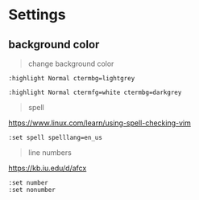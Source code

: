 # Settings

## background color

> change background color

```
:highlight Normal ctermbg=lightgrey

:highlight Normal ctermfg=white ctermbg=darkgrey
```

> spell

https://www.linux.com/learn/using-spell-checking-vim

```
:set spell spelllang=en_us
```

> line numbers

https://kb.iu.edu/d/afcx

```
:set number
:set nonumber
```
